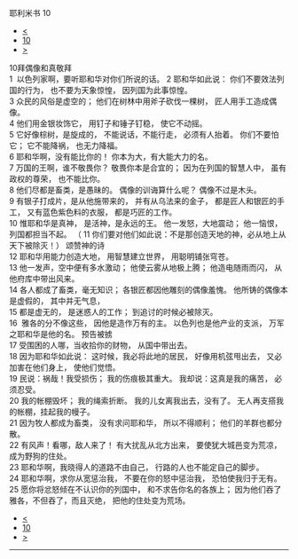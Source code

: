 ﻿





 耶利米书 10




* [<](bible/JER09.md)
* [10](bible/JER.md)
* [>](bible/JER11.md)



 
10拜偶像和真敬拜  
1  以色列家啊，要听耶和华对你们所说的话。 
2 耶和华如此说： 你们不要效法列国的行为， 也不要为天象惊惶， 因列国为此事惊惶。  
3 众民的风俗是虚空的； 他们在树林中用斧子砍伐一棵树， 匠人用手工造成偶像。  
4 他们用金银妆饰它， 用钉子和锤子钉稳， 使它不动摇。  
5 它好像棕树，是旋成的， 不能说话，不能行走， 必须有人抬着。 你们不要怕它； 它不能降祸， 也无力降福。     
6 耶和华啊，没有能比你的！ 你本为大，有大能大力的名。  
7 万国的王啊，谁不敬畏你？ 敬畏你本是合宜的； 因为在列国的智慧人中， 虽有政权的尊荣， 也不能比你。  
8 他们尽都是畜类，是愚昧的。 偶像的训诲算什么呢？ 偶像不过是木头。  
9 有银子打成片，是从他施带来的， 并有从乌法来的金子， 都是匠人和银匠的手工， 又有蓝色紫色料的衣服， 都是巧匠的工作。  
10 惟耶和华是真神， 是活神，是永远的王。 他一发怒，大地震动； 他一恼恨，列国都担当不起。 （ 
11 你们要对他们如此说：不是那创造天地的神，必从地上从天下被除灭！） 颂赞神的诗  
12 耶和华用能力创造大地， 用智慧建立世界， 用聪明铺张穹苍。  
13 他一发声，空中便有多水激动； 他使云雾从地极上腾； 他造电随雨而闪， 从他府库中带出风来。  
14 各人都成了畜类，毫无知识； 各银匠都因他雕刻的偶像羞愧。 他所铸的偶像本是虚假的， 其中并无气息，  
15 都是虚无的， 是迷惑人的工作； 到追讨的时候必被除灭。  
16  雅各的分不像这些， 因他是造作万有的主。 以色列也是他产业的支派， 万军之耶和华是他的名。 预告被掳  
17 受围困的人哪，当收拾你的财物， 从国中带出去。  
18 因为耶和华如此说： 这时候，我必将此地的居民， 好像用机弦甩出去， 又必加害在他们身上， 使他们觉悟。     
19 民说：祸哉！我受损伤； 我的伤痕极其重大。 我却说：这真是我的痛苦， 必须忍受。  
20 我的帐棚毁坏； 我的绳索折断。 我的儿女离我出去，没有了。 无人再支搭我的帐棚，挂起我的幔子。  
21 因为牧人都成为畜类， 没有求问耶和华， 所以不得顺利； 他们的羊群也都分散。     
22 有风声！看哪，敌人来了！ 有大扰乱从北方出来， 要使犹大城邑变为荒凉， 成为野狗的住处。     
23 耶和华啊，我晓得人的道路不由自己， 行路的人也不能定自己的脚步。  
24 耶和华啊，求你从宽惩治我， 不要在你的怒中惩治我， 恐怕使我归于无有。     
25 愿你将忿怒倾在不认识你的列国中， 和不求告你名的各族上； 因为他们吞了雅各，不但吞了，而且灭绝， 把他的住处变为荒场。 
* [<](bible/JER09.md)
* [10](bible/JER.md)
* [>](bible/JER11.md)





---










